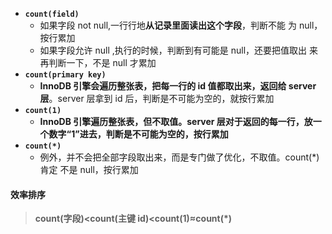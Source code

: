 - **`count(field)`**
  - 如果字段 not null,一行行地**从记录里面读出这个字段**，判断不能
    为 null，按行累加
  - 如果字段允许 null ,执行的时候，判断到有可能是 null，还要把值取出
    来再判断一下，不是 null 才累加
- **`count(primary key)`**
  - **InnoDB 引擎会遍历整张表，把每一行的 id 值都取出来，返回给
    server 层**。server 层拿到 id 后，判断是不可能为空的，就按行累加
- **`count(1)`**
  - **InnoDB 引擎遍历整张表，但不取值。server 层对于返回的每一行，放一
    个数字“1”进去，判断是不可能为空的，按行累加**
- **`count(*)`**
  - 例外，并不会把全部字段取出来，而是专门做了优化，不取值。count(*) 肯定
    不是 null，按行累加

#### 效率排序

> **count(字段)<count(主键 id)<count(1)≈count(*)**

